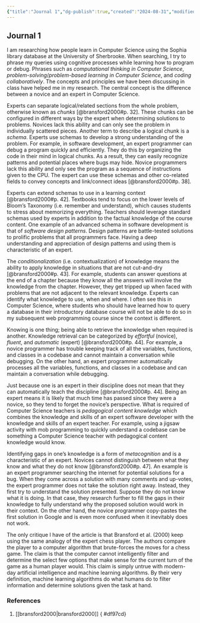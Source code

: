 ```yaml
---
{"title":"Journal 1","dg-publish":true,"created":"2024-08-31","modified":"2024-09-13","permalink":"/50-works/ckid/journal-1/","dgPassFrontmatter":true,"updated":"2024-09-13"}
---
```



## Journal 1

I am researching how people learn in Computer Science using the Sophia library database at the University of Sherbrooke. When searching, I try to phrase my queries using cognitive processes while learning how to program or debug. Phrases such as _computational thinking in Computer Science_, _problem-solving_/_problem-based learning in Computer Science_, and _coding collaboratively_. The concepts and principles we have been discussing in class have helped me in my research. The central concept is the difference between a novice and an expert in Computer Science.

Experts can separate logical/related sections from the whole problem, otherwise known as _chunks_ [@bransford2000#p. 32]. These chunks can be configured in different ways by the expert when determining solutions to problems. Novices lack this ability and can only see the problem in individually scattered pieces. Another term to describe a logical chunk is a _schema_. Experts use schemas to develop a strong understanding of the problem. For example, in software development, an expert programmer can debug a program quickly and efficiently. They do this by organizing the code in their mind in logical chunks. As a result, they can easily recognize patterns and potential places where bugs may hide. Novice programmers lack this ability and only see the program as a sequence of instructions given to the CPU. The expert can use these schemas and other co-related fields to convey concepts and link/connect ideas [@bransford2000#p. 38].

Experts can extend schemas to use in a learning context [@bransford2000#p. 42]. Textbooks tend to focus on the lower levels of Bloom’s Taxonomy (i.e. remember and understand), which causes students to stress about memorizing everything. Teachers should leverage standard schemas used by experts in addition to the factual knowledge of the course content. One example of an advanced schema in software development is that of _software design patterns_. Design patterns are battle-tested solutions to prolific problems that all programmers face. Having a deep understanding and appreciation of design patterns and using them is characteristic of an expert.

The _conditionalization_ (i.e. contextualization) of knowledge means the ability to apply knowledge in situations that are not cut-and-dry [@bransford2000#p. 43]. For example, students can answer questions at the end of a chapter because they know all the answers will involve the knowledge from the chapter. However, they get tripped up when faced with problems that are not adjacent to the relevant knowledge. Experts can identify what knowledge to use, when and where. I often see this in Computer Science, where students who should have learned how to query a database in their introductory database course will not be able to do so in my subsequent web programming course since the context is different.

Knowing is one thing; being able to retrieve the knowledge when required is another. Knowledge retrieval can be categorized by _effortful_ (novice), _fluent_, and _automatic_ (expert) [@bransford2000#p. 44]. For example, a novice programmer has trouble keeping track of all the variables, functions, and classes in a codebase and cannot maintain a conversation while debugging. On the other hand, an expert programmer automatically processes all the variables, functions, and classes in a codebase and can maintain a conversation while debugging.

Just because one is an expert in their discipline does not mean that they can automatically teach the discipline [@bransford2000#p. 44]. Being an expert means it is likely that much time has passed since they were a novice, so they tend to forget the novice’s perspective. What is required of Computer Science teachers is _pedagogical content knowledge_ which combines the knowledge and skills of an expert software developer with the knowledge and skills of an expert teacher. For example, using a jigsaw activity with mob programming to quickly understand a codebase can be something a Computer Science teacher with pedagogical content knowledge would know.

Identifying gaps in one’s knowledge is a form of _metacognition_ and is a characteristic of an expert. Novices cannot distinguish between what they know and what they do not know [@bransford2000#p. 47]. An example is an expert programmer searching the internet for potential solutions for a bug. When they come across a solution with many comments and up-votes, the expert programmer does not take the solution right away. Instead, they first try to understand the solution presented. Suppose they do not know what it is doing. In that case, they research further to fill the gaps in their knowledge to fully understand why the proposed solution would work in their context. On the other hand, the novice programmer copy-pastes the first solution in Google and is even more confused when it inevitably does not work.

The only critique I have of the article is that Bransford et al. (2000) keep using the same analogy of the expert chess player. The authors compare the player to a computer algorithm that brute-forces the moves for a chess game. The claim is that the computer cannot intelligently filter and determine the select few options that make sense for the current turn of the game as a human player would. This claim is simply untrue with modern-day artificial intelligence and machine learning algorithms. By their very definition, machine learning algorithms do what humans do to filter information and determine solutions given the task at hand.

### References

1. [[bransford2000\|bransford2000]]
{ #df97cd}

